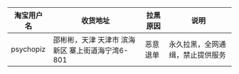 <table>
<thead><tr><th>淘宝用户名</th><th>收货地址</th><th>拉黑原因</th><th>说明</th></tr></thead>
<tbody>
<tr><td>psychopiz</td><td>邵彬彬，天津 天津市 滨海新区 寨上街道海宁湾6-801</td><td>恶意退单</td><td>永久拉黑，全网通缉，禁止提供服务</td></tr>
</tbody>
</table>
